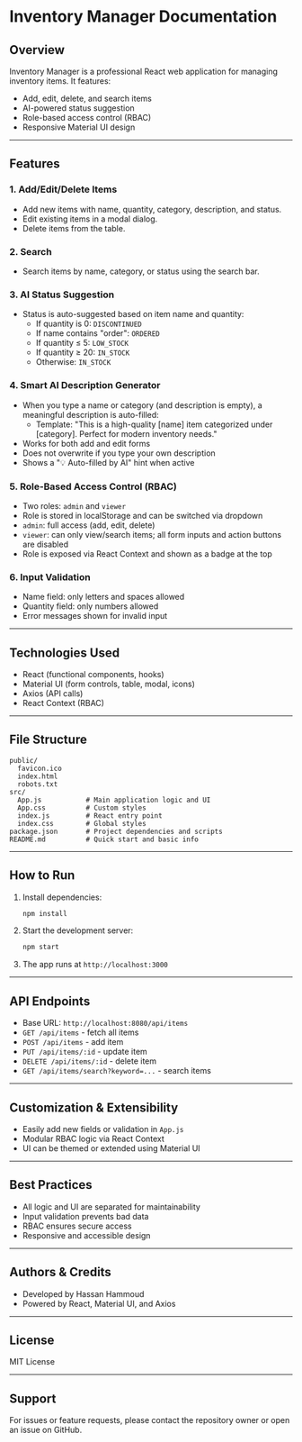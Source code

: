 # Inventory Manager Documentation

## Overview
Inventory Manager is a professional React web application for managing inventory items. It features:
- Add, edit, delete, and search items
- AI-powered status suggestion
- Role-based access control (RBAC)
- Responsive Material UI design

---

## Features

### 1. Add/Edit/Delete Items
- Add new items with name, quantity, category, description, and status.
- Edit existing items in a modal dialog.
- Delete items from the table.

### 2. Search
- Search items by name, category, or status using the search bar.


### 3. AI Status Suggestion
- Status is auto-suggested based on item name and quantity:
  - If quantity is 0: `DISCONTINUED`
  - If name contains "order": `ORDERED`
  - If quantity ≤ 5: `LOW_STOCK`
  - If quantity ≥ 20: `IN_STOCK`
  - Otherwise: `IN_STOCK`

### 4. Smart AI Description Generator
- When you type a name or category (and description is empty), a meaningful description is auto-filled:
  - Template: "This is a high-quality [name] item categorized under [category]. Perfect for modern inventory needs."
- Works for both add and edit forms
- Does not overwrite if you type your own description
- Shows a "💡 Auto-filled by AI" hint when active

### 5. Role-Based Access Control (RBAC)
- Two roles: `admin` and `viewer`
- Role is stored in localStorage and can be switched via dropdown
- `admin`: full access (add, edit, delete)
- `viewer`: can only view/search items; all form inputs and action buttons are disabled
- Role is exposed via React Context and shown as a badge at the top

### 6. Input Validation
- Name field: only letters and spaces allowed
- Quantity field: only numbers allowed
- Error messages shown for invalid input

---

## Technologies Used
- React (functional components, hooks)
- Material UI (form controls, table, modal, icons)
- Axios (API calls)
- React Context (RBAC)

---

## File Structure
```
public/
  favicon.ico
  index.html
  robots.txt
src/
  App.js           # Main application logic and UI
  App.css          # Custom styles
  index.js         # React entry point
  index.css        # Global styles
package.json       # Project dependencies and scripts
README.md          # Quick start and basic info
```

---

## How to Run
1. Install dependencies:
   ```bash
   npm install
   ```
2. Start the development server:
   ```bash
   npm start
   ```
3. The app runs at `http://localhost:3000`

---

## API Endpoints
- Base URL: `http://localhost:8080/api/items`
- `GET /api/items` - fetch all items
- `POST /api/items` - add item
- `PUT /api/items/:id` - update item
- `DELETE /api/items/:id` - delete item
- `GET /api/items/search?keyword=...` - search items

---

## Customization & Extensibility
- Easily add new fields or validation in `App.js`
- Modular RBAC logic via React Context
- UI can be themed or extended using Material UI

---

## Best Practices
- All logic and UI are separated for maintainability
- Input validation prevents bad data
- RBAC ensures secure access
- Responsive and accessible design

---

## Authors & Credits
- Developed by Hassan Hammoud
- Powered by React, Material UI, and Axios

---

## License
MIT License

---

## Support
For issues or feature requests, please contact the repository owner or open an issue on GitHub.

